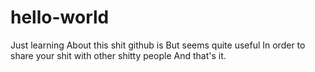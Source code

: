 # hello-world
Just learning
About this shit github is
But seems quite useful
In order to share your shit with other shitty people
And that's it.

